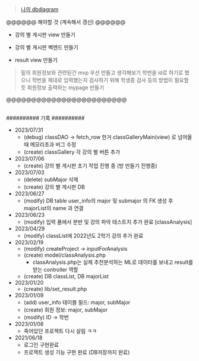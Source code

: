 > [나의 dbdiagram](https://dbdiagram.io/d/649a69d802bd1c4a5e1cc00c)

@@@@@@ 해야할 것 (계속해서 갱신) @@@@@@
- 강의 별 게시판 view 만들기

- 강의 별 게시판 벡엔드 만들기
- result view 만들기

> 밑의 회원정보와 관련된건 mvp 우선 만들고 생각해보기
> 학번을 id로 하기로 했으니 학번을 제대로 입력했는지 검사하기 위해 학생증 검사 등의 방법이 필요할 듯
> 회원정보 출력하는 mypage 만들기

@@@@@@@@@@@@@@@@@@@@@@@@
<br> <br>

########## 기록 ##########
<br>
- 2023/07/31
	- (debug) classDAO -> fetch_row 한거 classGalleryMain(view) 로 넘어올 때 메모리초과 버그 수정
	- (create) classGallery 각 강의 별 버튼 추가
- 2023/07/06
	- (create) 강의 별 게시판 초기 작업 진행 중 (방 만들기 진행중)
- 2023/07/03
	- (delete) subMajor 삭제
	- (create) 강의 별 게시판 DB
- 2023/06/27
	- (modify) DB table user_info의 major 및 submajor 의 FK 생성 후 majorList의 name 과 연결
- 2023/06/23
	- (modify) 입력 폼에서 분반 및 강의 파악 테스트지 추가 완료 [classAnalysis]
- 2023/04/29
	- (modify) classList에 2022년도 2학기 강의 추가 완료
- 2023/02/19
	- (modify) createProject -> inputForAnalysis
	- (create) model/classAnalysis.php
		- classAnalysis.php는 실제 추천분석하는 ML로 데이터를 보내고 result를 받는 controller 역할
	- (create) DB classList, DB majorList
- 2023/01/20
	- (create) lib/set_result.php
- 2023/01/09
	- (add) user_info 테이블 필드: major, subMajor
	- (create) 회원 정보: major, subMajor
	- (modify) ID -> 학번
- 2023/01/08
	- 죽어있던 프로젝트 다시 살림 ㅋㅋ
- 2021/06/18
	- 로그인 구현완료
	- 프로젝트 생성 기능 구현 완료 (DB저장까지 완료)